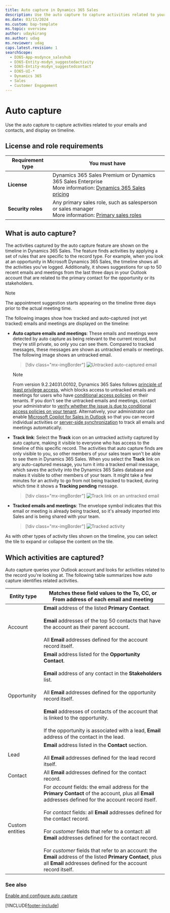 ```yaml
---
title: Auto capture in Dynamics 365 Sales
description: Use the auto capture to capture activities related to your emails and contacts, and display on timeline.
ms.date: 03/13/2024
ms.custom: bap-template
ms.topic: overview
author: udaykirang
ms.author: udag
ms.reviewer: udag
caps.latest.revision: 1
searchScope: 
  - D365-App-msdynce_saleshub
  - D365-Entity-msdyn_suggestedactivity
  - D365-Entity-msdyn_suggestedcontact
  - D365-UI-*
  - Dynamics 365
  - Sales
  - Customer Engagement
---
```

# Auto capture 

Use the auto capture to capture activities related to your emails and contacts, and display on timeline.

## License and role requirements

| Requirement type | You must have |  
|-----------------------|---------|
| **License** | Dynamics 365 Sales Premium or Dynamics 365 Sales Enterprise <br>More information: [Dynamics 365 Sales pricing](https://dynamics.microsoft.com/sales/pricing/) |
| **Security roles** | Any primary sales role, such as salesperson or sales manager<br>  More information: [Primary sales roles](security-roles-for-sales.md#primary-sales-roles)|


## What is auto capture? 

The activities captured by the auto capture feature are shown on the timeline in Dynamics 365 Sales. The feature finds activities by applying a set of rules that are specific to the record type. For example, when you look at an opportunity in Microsoft Dynamics 365 Sales, the timeline shows all the activities you've logged. Additionally, it shows suggestions for up to 50 recent emails and meetings from the last three days in your Outlook account that are related to the primary contact for the opportunity or its stakeholders.

>[!NOTE]
>The appointment suggestion starts appearing on the timeline three days prior to the actual meeting time.

The following images show how tracked and auto-captured (not yet tracked) emails and meetings are displayed on the timeline:

-	**Auto capture emails and meetings**: These emails and meetings were detected by auto capture as being relevant to the current record, but they're still private, so only you can see them. Compared to tracked messages, these messages are shown as untracked emails or meetings. The following image shows an untracked email.

    > [!div class="mx-imgBorder"]
    > ![Untracked auto-captured email](media/auto-capture-basic-capture-email.png "Untracked auto-captured email")

    > [!NOTE]
    > From version 9.2.24031.00102, Dynamics 365 Sales follows [principle of least privilege access](/entra/identity-platform/secure-least-privileged-access), which blocks access to untracked emails and meetings for users who have [conditional access policies](/entra/identity/conditional-access/concept-conditional-access-policy-common?tabs=secure-foundation) on their tenants. If you don't see the untracked emails and meetings, contact your administrator to [verify whether the issue is due to conditional access policies on your tenant](/troubleshoot/dynamics-365/sales/troubleshoot-emails-issues#issue-unable-to-view-untracked-emails-and-meetings-in-auto-capture). Alternatively, your administrator can enable [Microsoft Copilot for Sales in Outlook](/microsoft-sales-copilot/save-outlook-activities-crm) so that you can record individual activities or [server-side synchronization](/power-platform/admin/email-message-filtering-correlation) to track all emails and meetings automatically.


-	**Track link**: Select the **Track** icon on an untracked activity captured by auto capture, making it visible to everyone who has access to the timeline of this specific record.
The activities that auto capture finds are only visible to you, so other members of your sales team won't be able to see them in Dynamics 365 Sales. When you select the **Track** link on any auto-captured message, you turn it into a tracked email message, which saves the activity into the Dynamics 365 Sales database and makes it visible to other members of your team. It might take a few minutes for an activity to go from not being tracked to tracked, during which time it shows a **Tracking pending** message.

    > [!div class="mx-imgBorder"]
    > ![Track link on an untracked email](media/auto-capture-basic-track-link.png "Track link on an untracked email")

-	**Tracked emails and meetings**: The envelope symbol indicates that this email or meeting is already being tracked, so it's already imported into Sales and is being shared with your team.

    > [!div class="mx-imgBorder"]
    > ![Tracked activity](media/auto-capture-basic-tracked-email.png "Tracked email")

As with other types of activity tiles shown on the timeline, you can select the tile to expand or collapse the content on the tile.

## Which activities are captured?

Auto capture queries your Outlook account and looks for activities related to the record you're looking at. The following table summarizes how auto capture identifies related activities.

|Entity type|Matches these field values to the To, CC, or From address of each email and meeting |  
|-----------------|--------------------------------------------------------------------------------------|  
|Account|**Email** address of the listed **Primary Contact**.<br /><br /> **Email** addresses of the top 50 contacts that have the account as their parent account.<br /><br /> All **Email** addresses defined for the account record itself.|  
|Opportunity|**Email** address listed for the **Opportunity Contact**.<br /><br /> **Email** address of any contact in the **Stakeholders** list.<br /><br /> All **Email** addresses defined for the opportunity record itself.<br /><br />**Email** addresses of contacts of the account that is linked to the opportunity.<br /><br />If the opportunity is associated with a lead, **Email** address of the contact in the lead.|  
|Lead|**Email** address listed in the **Contact** section.<br /><br /> All **Email** addresses defined for the lead record itself.|  
|Contact|All **Email** addresses defined for the contact record.|  
|Custom entities|For *account* fields: the email address for the **Primary Contact** of the account, plus all **Email** addresses defined for the account record itself.<br /><br /> For *contact* fields: all **Email** addresses defined for the contact record.<br /><br /> For *customer* fields that refer to a contact: all **Email** addresses defined for the contact record.<br /><br /> For *customer* fields that refer to an account: the **Email** address of the listed **Primary Contact**, plus all **Email** addresses defined for the account record itself.|  


### See also

[Enable and configure auto capture](configure-auto-capture.md)

[!INCLUDE[footer-include](../includes/footer-banner.md)]
